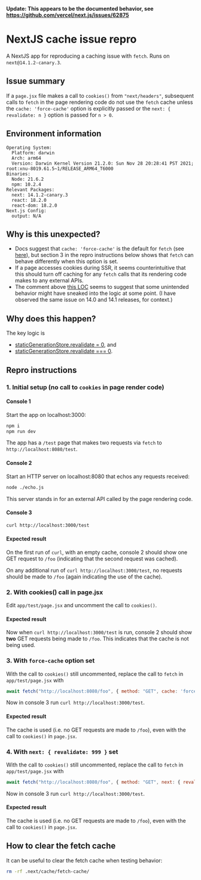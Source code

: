 **Update: This appears to be the documented behavior, see https://github.com/vercel/next.js/issues/62875**

# NextJS cache issue repro

A NextJS app for reproducing a caching issue with `fetch`. Runs on
`next@14.1.2-canary.3`.

## Issue summary

If a `page.jsx` file makes a call to `cookies()` from `"next/headers"`,
subsequent calls to `fetch` in the page rendering code do not use the `fetch`
cache unless the `cache: 'force-cache'` option is explicitly passed or the
`next: { revalidate: n }` option is passed for `n > 0`.

## Environment information

```
Operating System:
  Platform: darwin
  Arch: arm64
  Version: Darwin Kernel Version 21.2.0: Sun Nov 28 20:28:41 PST 2021; root:xnu-8019.61.5~1/RELEASE_ARM64_T6000
Binaries:
  Node: 21.6.2
  npm: 10.2.4
Relevant Packages:
  next: 14.1.2-canary.3
  react: 18.2.0
  react-dom: 18.2.0
Next.js Config:
  output: N/A
```

## Why is this unexpected?

* Docs suggest that `cache: 'force-cache'` is the default for `fetch`
  (see [here](https://github.com/vercel/next.js/blob/e9862a80f8102070dfc0c1226e11f0e97a90bf0a/docs/02-app/02-api-reference/04-functions/fetch.mdx#L16)),
  but section 3 in the repro instructions below shows that `fetch` can behave
  differently when this option is set.
* If a page accesses cookies during SSR, it seems counterintuitive that this
  should turn off caching for any `fetch` calls that its rendering code makes to
  any external APIs.
* The comment above
  [this LOC](https://github.com/vercel/next.js/blob/c6e865bf6f034a06390424cddb026a8f7c53ea5b/packages/next/src/server/future/route-modules/app-route/module.ts#L302)
  seems to suggest that some unintended behavior might have sneaked into the
  logic at some point. (I have observed the same issue on 14.0 and 14.1 releases,
  for context.)

## Why does this happen?

The key logic is
* [staticGenerationStore.revalidate = 0](https://github.com/vercel/next.js/blob/c6e865bf6f034a06390424cddb026a8f7c53ea5b/packages/next/src/server/future/route-modules/app-route/module.ts#L302), and
* [staticGenerationStore.revalidate === 0](https://github.com/vercel/next.js/blob/e9862a80f8102070dfc0c1226e11f0e97a90bf0a/packages/next/src/server/lib/patch-fetch.ts#L342).

## Repro instructions

### 1. Initial setup (no call to `cookies` in page render code)

#### Console 1

Start the app on localhost:3000:

```sh
npm i
npm run dev
```

The app has a `/test` page that makes two requests via `fetch` to
`http://localhost:8080/test`.

#### Console 2

Start an HTTP server on localhost:8080 that echos any requests received:

```sh
node ./echo.js
```

This server stands in for an external API called by the page rendering code.

#### Console 3

```sh
curl http://localhost:3000/test
```

#### Expected result

On the first run of `curl`, with an empty cache, console 2 should show one
GET request to `/foo` (indicating that the second request was cached).

On any additional run of `curl http://localhost:3000/test`, no requests should
be made to `/foo` (again indicating the use of the cache).

### 2. With cookies() call in page.jsx

Edit `app/test/page.jsx` and uncomment the call to `cookies()`.

#### Expected result

Now when `curl http://localhost:3000/test` is run, console 2 should show **two**
GET requests being made to `/foo`. This indicates that the cache is not being
used.

### 3. With `force-cache` option set

With the call to `cookies()` still uncommented, replace the call to `fetch`
in `app/test/page.jsx` with

```javascript
await fetch("http://localhost:8080/foo", { method: "GET", cache: 'force-cache' })
```

Now in console 3 run `curl http://localhost:3000/test`.

#### Expected result

The cache is used (i.e. no GET requests are made to `/foo`), even with the call
to `cookies()` in `page.jsx`.

### 4. With `next: { revalidate: 999 }` set

With the call to `cookies()` still uncommented, replace the call to `fetch`
in `app/test/page.jsx` with

```javascript
await fetch("http://localhost:8080/foo", { method: "GET", next: { revalidate: 999} })
```

Now in console 3 run `curl http://localhost:3000/test`.

#### Expected result

The cache is used (i.e. no GET requests are made to `/foo`), even with the call
to `cookies()` in `page.jsx`.

## How to clear the fetch cache

It can be useful to clear the fetch cache when testing behavior:

```sh
rm -rf .next/cache/fetch-cache/
```
